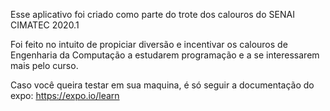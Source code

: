 Esse aplicativo foi criado como parte do trote dos calouros do SENAI CIMATEC 2020.1

Foi feito no intuito de propiciar diversão e incentivar os calouros de Engenharia da Computação a estudarem programação e a se interessarem mais pelo curso.

Caso você queira testar em sua maquina, é só seguir a documentação do expo: https://expo.io/learn

